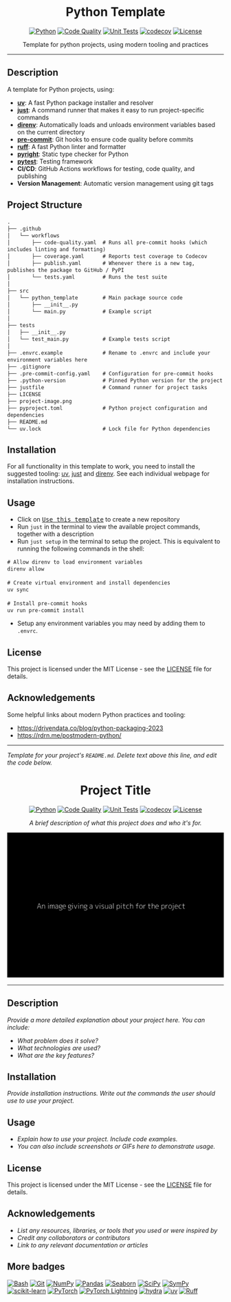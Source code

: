 <div align="center">

# Python Template
[![Python](https://img.shields.io/badge/Python-3776ab?logo=python&logoColor=white)](https://www.python.org/)
[![Code Quality](https://github.com/miguelbper/python-template/actions/workflows/code-quality.yaml/badge.svg)](https://github.com/miguelbper/python-template/actions/workflows/code-quality.yaml)
[![Unit Tests](https://github.com/miguelbper/python-template/actions/workflows/tests.yaml/badge.svg)](https://github.com/miguelbper/python-template/actions/workflows/tests.yaml)
[![codecov](https://codecov.io/gh/miguelbper/python-template/graph/badge.svg)](https://codecov.io/gh/miguelbper/python-template)
[![License](https://img.shields.io/badge/License-MIT-green.svg?labelColor=gray)](LICENSE)

Template for python projects, using modern tooling and practices

</div>

---

## Description
A template for Python projects, using:
- **[uv](https://docs.astral.sh/uv/)**: A fast Python package installer and resolver
- **[just](https://github.com/casey/just)**: A command runner that makes it easy to run project-specific commands
- **[direnv](https://direnv.net/)**: Automatically loads and unloads environment variables based on the current directory
- **[pre-commit](https://pre-commit.com/)**: Git hooks to ensure code quality before commits
- **[ruff](https://docs.astral.sh/ruff/)**: A fast Python linter and formatter
- **[pyright](https://github.com/microsoft/pyright)**: Static type checker for Python
- **[pytest](https://docs.pytest.org/)**: Testing framework
- **CI/CD**: GitHub Actions workflows for testing, code quality, and publishing
- **Version Management**: Automatic version management using git tags


## Project Structure
```shell
.
├── .github
│   └── workflows
│       ├── code-quality.yaml  # Runs all pre-commit hooks (which includes linting and formatting)
│       ├── coverage.yaml      # Reports test coverage to Codecov
│       ├── publish.yaml       # Whenever there is a new tag, publishes the package to GitHub / PyPI
│       └── tests.yaml         # Runs the test suite
│
├── src
│   └── python_template        # Main package source code
│       ├── __init__.py
│       └── main.py            # Example script
│
├── tests
│   ├── __init__.py
│   └── test_main.py           # Example tests script
│
├── .envrc.example             # Rename to .envrc and include your environment variables here
├── .gitignore
├── .pre-commit-config.yaml    # Configuration for pre-commit hooks
├── .python-version            # Pinned Python version for the project
├── justfile                   # Command runner for project tasks
├── LICENSE
├── project-image.png
├── pyproject.toml             # Python project configuration and dependencies
├── README.md
└── uv.lock                    # Lock file for Python dependencies
```

## Installation
For all functionality in this template to work, you need to install the suggested tooling: [uv](https://docs.astral.sh/uv/), [just](https://github.com/casey/just) and [direnv](https://direnv.net/). See each individual webpage for installation instructions.


## Usage
- Click on [<kbd>Use this template</kbd>](https://github.com/miguelbper/python-template/generate) to create a new repository
- Run `just` in the terminal to view the available project commands, together with a description
- Run `just setup` in the terminal to setup the project. This is equivalent to running the following commands in the shell:
```shell
# Allow direnv to load environment variables
direnv allow

# Create virtual environment and install dependencies
uv sync

# Install pre-commit hooks
uv run pre-commit install
```
- Setup any environment variables you may need by adding them to `.envrc`.

## License
This project is licensed under the MIT License - see the [LICENSE](LICENSE) file for details.

## Acknowledgements
Some helpful links about modern Python practices and tooling:
- https://drivendata.co/blog/python-packaging-2023
- https://rdrn.me/postmodern-python/

---
*Template for your project's `README.md`. Delete text above this line, and edit the code below.*

<div align="center">

# Project Title
[![Python](https://img.shields.io/badge/Python-3776ab?logo=python&logoColor=white)](https://www.python.org/)
[![Code Quality](https://github.com/miguelbper/python-template/actions/workflows/code-quality.yaml/badge.svg)](https://github.com/miguelbper/python-template/actions/workflows/code-quality.yaml)
[![Unit Tests](https://github.com/miguelbper/python-template/actions/workflows/tests.yaml/badge.svg)](https://github.com/miguelbper/python-template/actions/workflows/tests.yaml)
[![codecov](https://codecov.io/gh/miguelbper/python-template/graph/badge.svg)](https://codecov.io/gh/miguelbper/python-template)
[![License](https://img.shields.io/badge/License-MIT-green.svg?labelColor=gray)](LICENSE)

*A brief description of what this project does and who it's for.*

![project-image.png](project-image.png)

</div>

---

## Description
*Provide a more detailed explanation about your project here. You can include:*
- *What problem does it solve?*
- *What technologies are used?*
- *What are the key features?*

## Installation
*Provide installation instructions. Write out the commands the user should use to use your project.*

## Usage
- *Explain how to use your project. Include code examples.*
- *You can also include screenshots or GIFs here to demonstrate usage.*

## License
This project is licensed under the MIT License - see the [LICENSE](LICENSE) file for details.

## Acknowledgements
- *List any resources, libraries, or tools that you used or were inspired by*
- *Credit any collaborators or contributors*
- *Link to any relevant documentation or articles*

## More badges
[![Bash](https://img.shields.io/badge/Bash-293036?logo=gnu-bash&logoColor=white)](https://www.gnu.org/software/bash/)
[![Git](https://img.shields.io/badge/Git-f44d27?logo=git&logoColor=white)](https://git-scm.com/)
[![NumPy](https://img.shields.io/badge/NumPy-4dabcf?logo=numpy&logoColor=white)](https://numpy.org/)
[![Pandas](https://img.shields.io/badge/Pandas-130654?logo=pandas&logoColor=white)](https://pandas.pydata.org/)
[![Seaborn](https://img.shields.io/badge/Seaborn-5c7da2?logo=python&logoColor=white)](https://seaborn.pydata.org/)
[![SciPy](https://img.shields.io/badge/SciPy-013243?logo=scipy&logoColor=white)](https://scipy.org/)
[![SymPy](https://img.shields.io/badge/SymPy-3b5526?logo=sympy&logoColor=white)](https://www.sympy.org/)
[![scikit-learn](https://img.shields.io/badge/scikit--learn-f99f44?logo=scikitlearn&logoColor=white)](https://scikit-learn.org/)
[![PyTorch](https://img.shields.io/badge/PyTorch-ee4c2c?logo=pytorch&logoColor=white)](https://pytorch.org/)
[![PyTorch Lightning](https://img.shields.io/badge/-Lightning-7e4fff?logo=lightning&logoColor=white)](https://lightning.ai/docs/pytorch/stable/)
[![hydra](https://img.shields.io/badge/Configs-Hydra-89b8cd)](https://hydra.cc/)
[![uv](https://img.shields.io/endpoint?url=https://raw.githubusercontent.com/astral-sh/uv/main/assets/badge/v0.json)](https://github.com/astral-sh/uv)
[![Ruff](https://img.shields.io/endpoint?url=https://raw.githubusercontent.com/astral-sh/ruff/main/assets/badge/v2.json)](https://github.com/astral-sh/ruff)
